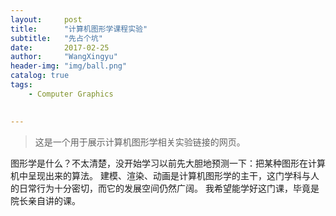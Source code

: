 ```yaml
---
layout:     post
title:      "计算机图形学课程实验"
subtitle:   "先占个坑"
date:       2017-02-25 
author:     "WangXingyu"
header-img: "img/ball.png"
catalog: true
tags:
    - Computer Graphics 
    

---
```

> 这是一个用于展示计算机图形学相关实验链接的网页。

图形学是什么？不太清楚，没开始学习以前先大胆地预测一下：把某种图形在计算机中呈现出来的算法。
建模、渲染、动画是计算机图形学的主干，这门学科与人的日常行为十分密切，而它的发展空间仍然广阔。
我希望能学好这门课，毕竟是院长亲自讲的课。


